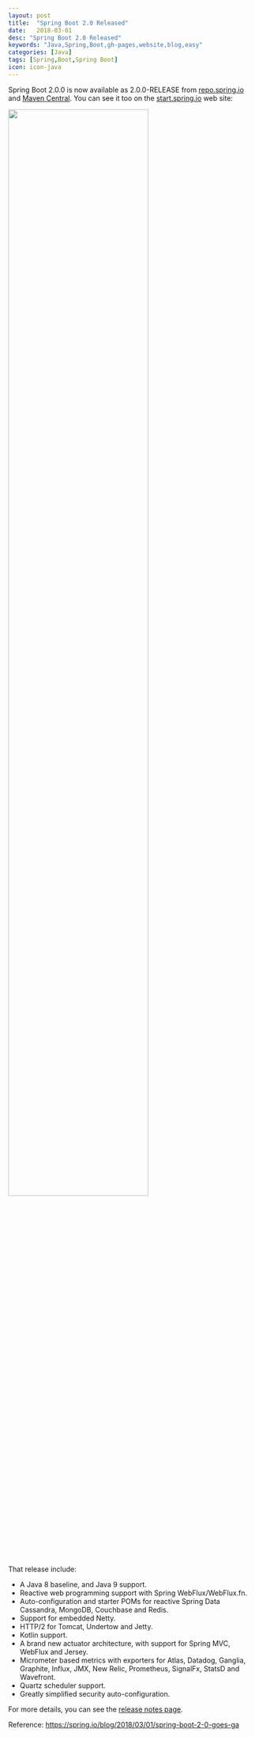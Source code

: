 ```yaml
---
layout: post
title:  "Spring Boot 2.0 Released"
date:   2018-03-01
desc: "Spring Boot 2.0 Released"
keywords: "Java,Spring,Boot,gh-pages,website,blog,easy"
categories: [Java]
tags: [Spring,Boot,Spring Boot]
icon: icon-java
---
```


Spring Boot 2.0.0 is now available as 2.0.0-RELEASE from [repo.spring.io](https://repo.spring.io/release/) and [Maven Central](https://search.maven.org/#search%7Cga%7C1%7Cg%3A%22org.springframework.boot%22).
You can see it too on the [start.spring.io](https://start.spring.io/) web site:

<img src="{{ site.img_path }}/java/spring-boot-2-0-released/spring-initilizr-with-spring-boot-2-0.png" width="75%">

That release include:

 - A Java 8 baseline, and Java 9 support.
 - Reactive web programming support with Spring WebFlux/WebFlux.fn.
 - Auto-configuration and starter POMs for reactive Spring Data Cassandra, MongoDB, Couchbase and Redis.
 - Support for embedded Netty.
 - HTTP/2 for Tomcat, Undertow and Jetty.
 - Kotlin support.
 - A brand new actuator architecture, with support for Spring MVC, WebFlux and Jersey.
 - Micrometer based metrics with exporters for Atlas, Datadog, Ganglia, Graphite, Influx, JMX, New Relic, Prometheus, SignalFx, StatsD and Wavefront.
 - Quartz scheduler support.
 - Greatly simplified security auto-configuration.
 
For more details, you can see the [release notes page](https://github.com/spring-projects/spring-boot/wiki/Spring-Boot-2.0-Release-Notes).

Reference: https://spring.io/blog/2018/03/01/spring-boot-2-0-goes-ga

